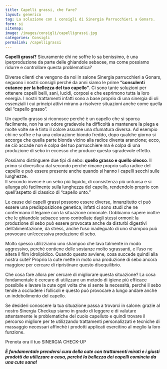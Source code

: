 ```yaml
---
title: Capelli grassi, che fare? 
layout: generico
tag: La soluzione con i consigli di Sinergia Parrucchieri a Gonars.
form: si
sitemap:
image: /images/consigli/capelligrassi.jpg
categories: Consigli
permalink: /capelligrassi
---
```


**Capelli grassi?** Sicuramente chi ne soffre lo sa benissimo, è una iperproduzione da parte delle ghiandole sebacee, ma come possiamo ridurre e controllare questa problematica?

Diverse clienti che vengono da noi in salone Sinergia parrucchieri a Gonars, seguono i nostri consigli perché da anni siamo le prime **“consulenti cutanee per la bellezza del tuo capello”**. Ci sono tante soluzioni per ottenere capelli belli, sani, lucidi, corposi e che esprimono tutta la loro energia. I nostri trattamenti infatti sono a base proprio di una sinergia di oli essenziali i cui principi attivi mirano a risolvere situazioni anche come quella del “capello grasso”.

Un capello grasso si riconosce perché è un capello che si sporca facilmente, non ha un odore gradevole ha difficoltà a mantenere la piega e molte volte se è tinto il colore assume una sfumatura diversa. Ad esempio chi ne soffre e ha una colorazione biondo freddo, dopo qualche giorno si accorge che quella parte bionda vicino alla radice diventa arancione; ecco, se ciò accade non è colpa del tuo parrucchiere ma è colpa di una produzione di sebo in eccesso che produce questo sgradevole effetto.

Possiamo distinguere due tipi di sebo: **quello grasso e quello oleoso**. Il primo si diversifica dal secondo perché rimane proprio sulla radice del capello e può essere presente anche quando si hanno i capelli secchi sulle lunghezze.<br>Il secondo invece è un sebo più liquido, di consistenza più untuosa e si allunga più facilmente sulla lunghezza del capello, rendendolo proprio con quell’aspetto di classico di “capello unto.”

Le cause dei capelli grassi possono essere diverse, innanzitutto ci può essere una predisposizione genetica, infatti ci sono studi che ne confermano il legame con la situazione ormonale. Dobbiamo sapere inoltre che le ghiandole sebacee sono controllate dagli stessi ormoni: la produzione di sebo può essere provocata anche da disturbi digestivi dell’alimentazione, da stress, anche l’uso inadeguato di uno shampoo può provocare un’eccessiva produzione di sebo.

Molto spesso utilizziamo uno shampoo che lava talmente in modo aggressivo, perché contiene delle sostanze molto sgrassanti, e l’uso ne altera il film idrolipidico. Quando questo avviene, cosa succede quindi alla nostra cute? Proprio la cute mette in moto una produzione di sebo ancora maggiore per cercare di ripristinare questo disequilibrio.

Che cosa fare allora per cercare di migliorare questa situazione? La cosa fondamentale è cercare di utilizzare un metodo di igiene più efficace possibile e lavare la cute ogni volta che si sente la necessità, perché il sebo tende a occludere i follicoli e questo può provocare a lungo andare anche un indebolimento del capello.

Se desideri conoscere la tua situazione passa a trovarci in salone: grazie al nostro Sinergia Checkup siamo in grado di leggere e di valutare attentamente le problematiche del cuoio capelluto e quindi trovare il percorso migliore per te utilizzando trattamenti personalizzati e tecniche di massaggio necessari affinché i prodotti applicati esercitino al meglio la loro funzione.

Prenota ora il tuo SINERGIA CHECK-UP

***È fondamentale prendersi cura della cute con trattamenti mirati e i giusti prodotti da utilizzare a casa, perché la bellezza dei capelli comincia da una cute sana!***
